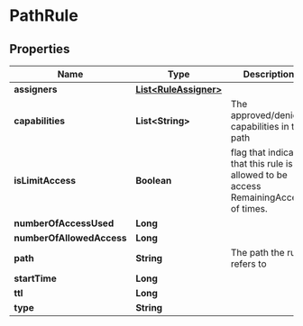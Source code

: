 

# PathRule


## Properties

Name | Type | Description | Notes
------------ | ------------- | ------------- | -------------
**assigners** | [**List&lt;RuleAssigner&gt;**](RuleAssigner.md) |  |  [optional]
**capabilities** | **List&lt;String&gt;** | The approved/denied capabilities in the path |  [optional]
**isLimitAccess** | **Boolean** | flag that indicate that this rule is allowed to be access RemainingAccess of times. |  [optional]
**numberOfAccessUsed** | **Long** |  |  [optional]
**numberOfAllowedAccess** | **Long** |  |  [optional]
**path** | **String** | The path the rule refers to |  [optional]
**startTime** | **Long** |  |  [optional]
**ttl** | **Long** |  |  [optional]
**type** | **String** |  |  [optional]



